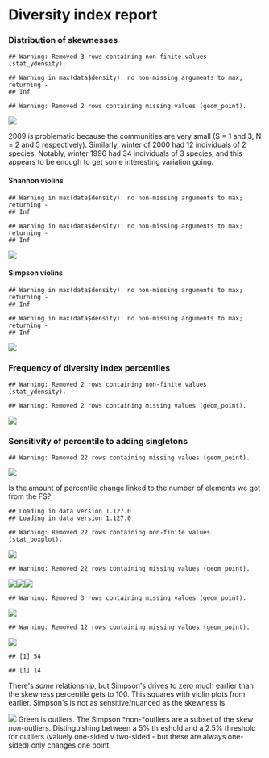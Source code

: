Diversity index report
================

### Distribution of skewnesses

    ## Warning: Removed 3 rows containing non-finite values (stat_ydensity).

    ## Warning in max(data$density): no non-missing arguments to max; returning -
    ## Inf

    ## Warning: Removed 2 rows containing missing values (geom_point).

![](dis_files/figure-markdown_github/dist%20of%20skew-1.png)

2009 is problematic because the communities are very small (S = 1 and 3, N = 2 and 5 respectively). Similarly, winter of 2000 had 12 individuals of 2 species. Notably, winter 1996 had 34 individuals of 3 species, and this appears to be enough to get some interesting variation going.

#### Shannon violins

    ## Warning in max(data$density): no non-missing arguments to max; returning -
    ## Inf

    ## Warning in max(data$density): no non-missing arguments to max; returning -
    ## Inf

![](dis_files/figure-markdown_github/shannon%20violins-1.png)

#### Simpson violins

    ## Warning in max(data$density): no non-missing arguments to max; returning -
    ## Inf

    ## Warning in max(data$density): no non-missing arguments to max; returning -
    ## Inf

![](dis_files/figure-markdown_github/simspon%20violins-1.png)

### Frequency of diversity index percentiles

    ## Warning: Removed 2 rows containing non-finite values (stat_ydensity).

    ## Warning: Removed 2 rows containing missing values (geom_point).

![](dis_files/figure-markdown_github/skewness%20percentile%20hist-1.png)

### Sensitivity of percentile to adding singletons

    ## Warning: Removed 22 rows containing missing values (geom_point).

![](dis_files/figure-markdown_github/singletons%201to1-1.png)

Is the amount of percentile change linked to the number of elements we got from the FS?

    ## Loading in data version 1.127.0
    ## Loading in data version 1.127.0

    ## Warning: Removed 22 rows containing non-finite values (stat_boxplot).

![](dis_files/figure-markdown_github/percentile%20change%20v%20fs%20size-1.png)

    ## Warning: Removed 22 rows containing missing values (geom_point).

![](dis_files/figure-markdown_github/percentile%20change%20v%20fs%20size-2.png)![](dis_files/figure-markdown_github/percentile%20change%20v%20fs%20size-3.png)![](dis_files/figure-markdown_github/percentile%20change%20v%20fs%20size-4.png)

    ## Warning: Removed 3 rows containing missing values (geom_point).

![](dis_files/figure-markdown_github/do%20simpson%20and%20skewness%20give%20the%20same%20answers-1.png)

    ## Warning: Removed 12 rows containing missing values (geom_point).

![](dis_files/figure-markdown_github/do%20simpson%20and%20skewness%20give%20the%20same%20answers-2.png)

    ## [1] 54

    ## [1] 14

There's *some* relationship, but Simpson's drives to zero much earlier than the skewness percentile gets to 100. This squares with violin plots from earlier. Simpson's is not as sensitive/nuanced as the skewness is.

![](dis_files/figure-markdown_github/do%20simpsons%20and%20skew%20give%20QUALITATIVELY%20same%20conclusions-1.png) Green is outliers. The Simpson *non-*outliers are a subset of the skew *non*-outliers. Distinguishing between a 5% threshold and a 2.5% threshold for outliers (valuely one-sided v two-sided - but these are always one-sided) only changes one point.
